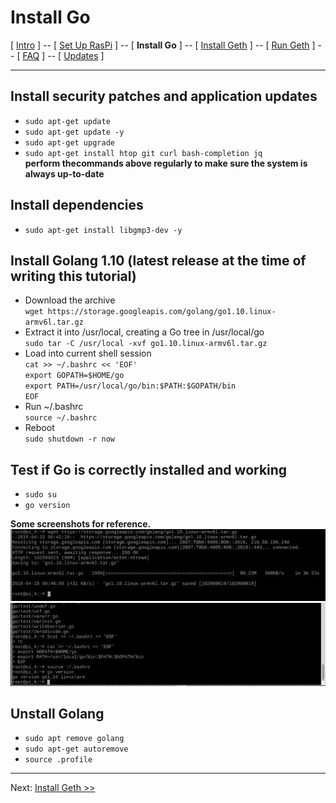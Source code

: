 # Install Go
[ [Intro](README.md) ] -- [ [Set Up RasPi](pi_setup.md) ] -- [ **Install Go** ] -- [ [Install Geth](geth_install.md) ] -- [ [Run Geth](geth_run.md) ] -- [ [FAQ](faq.md) ] -- [ [Updates](raspi_updates.md) ]

-----
## Install security patches and application updates
- `sudo apt-get update`
- `sudo apt-get update -y`
- `sudo apt-get upgrade`
- `sudo apt-get install htop git curl bash-completion jq`
<br/>**perform thecommands above regularly to make sure the system is always up-to-date**
## Install dependencies
- `sudo apt-get install libgmp3-dev -y`
## Install Golang 1.10 (latest release at the time of writing this tutorial)
- Download the archive<br/>`wget https://storage.googleapis.com/golang/go1.10.linux-armv6l.tar.gz`
- Extract it into /usr/local, creating a Go tree in /usr/local/go<br/>`sudo tar -C /usr/local -xvf go1.10.linux-armv6l.tar.gz`
- Load into current shell session<br/>`cat >> ~/.bashrc << 'EOF'`
   <br/>`export GOPATH=$HOME/go`
   <br/>`export PATH=/usr/local/go/bin:$PATH:$GOPATH/bin`
   <br/>`EOF`
- Run ~/.bashrc<br/>`source ~/.bashrc`
- Reboot<br/>`sudo shutdown -r now` 
## Test if Go is correctly installed and working
- `sudo su`
- `go version`

**Some screenshots for reference.**
<br/>![2](pics/go_install/2.jpg)
![3](pics/go_install/3.jpg)

## Unstall Golang
- `sudo apt remove golang`
- `sudo apt-get autoremove`
- `source .profile`
-----

Next: [Install Geth >>](geth_install.md)
